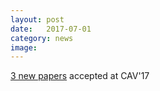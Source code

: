 ```yaml
---
layout: post
date:   2017-07-01
category: news
image: 
---
```


[3 new papers]({{"/publications"|relative_url}}) accepted at CAV'17